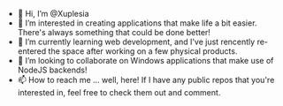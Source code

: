 - 👋 Hi, I’m @Xuplesia
- 👀 I’m interested in creating applications that make life a bit easier. There's always something that could be done better!
- 🌱 I’m currently learning web development, and I've just rencently re-entered the space after working on a few physical products.
- 💞️ I’m looking to collaborate on Windows applications that make use of NodeJS backends!
- 📫 How to reach me ... well, here! If I have any public repos that you're interested in, feel free to check them out and comment.

<!---
Xuplesia/Xuplesia is a ✨ special ✨ repository because its `README.md` (this file) appears on your GitHub profile.
You can click the Preview link to take a look at your changes.
--->
